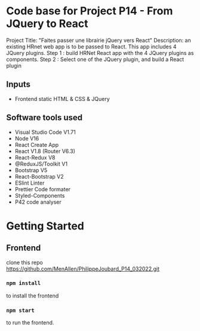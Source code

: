 # Code base for Project P14 - From JQuery to React
Project Title: "Faites passer une librairie jQuery vers React"
Description: an existing HRnet web app is to be passed to React. This app includes 4 JQuery plugins.
Step 1 : build HRNet React app with the 4 JQuery plugins as components.
Step 2 : Select one of the JQuery plugin, and build a React plugin

## Inputs
 - Frontend static HTML & CSS & JQuery

## Software tools used
 - Visual Studio Code V1.71
 - Node V16
 - React Create App
 - React V1.8 (Router V6.3)
 - React-Redux V8
 - @ReduxJS/Toolkit V1
 - Bootstrap V5
 - React-Bootstrap V2
 - ESlint Linter
 - Prettier Code formater
 - Styled-Components
 - P42 code analyser


# Getting Started

## Frontend
clone this repo https://github.com/MenAllen/PhilippeJoubard_P14_032022.git
### `npm install`
to install the frontend
### `npm start`
to run the frontend.
